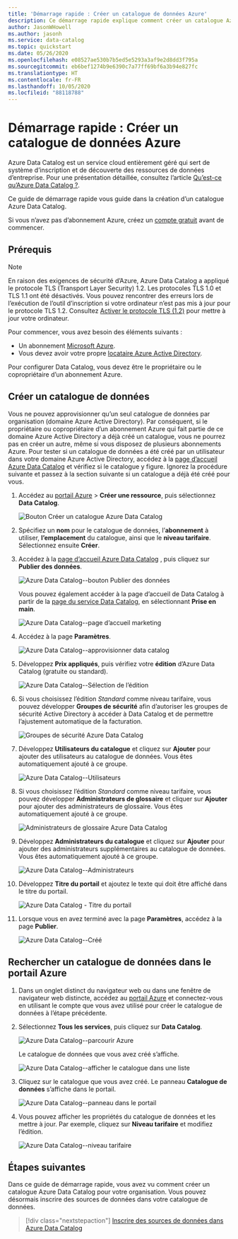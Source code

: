 ```yaml
---
title: 'Démarrage rapide : Créer un catalogue de données Azure'
description: Ce démarrage rapide explique comment créer un catalogue Azure Data Catalog à l’aide du portail Azure.
author: JasonWHowell
ms.author: jasonh
ms.service: data-catalog
ms.topic: quickstart
ms.date: 05/26/2020
ms.openlocfilehash: e08527ae530b7b5ed5e5293a3af9e2d8dd3f795a
ms.sourcegitcommit: eb6bef1274b9e6390c7a77ff69bf6a3b94e827fc
ms.translationtype: HT
ms.contentlocale: fr-FR
ms.lasthandoff: 10/05/2020
ms.locfileid: "88118788"
---
```

# <a name="quickstart-create-an-azure-data-catalog"></a>Démarrage rapide : Créer un catalogue de données Azure

Azure Data Catalog est un service cloud entièrement géré qui sert de système d’inscription et de découverte des ressources de données d’entreprise. Pour une présentation détaillée, consultez l’article [Qu’est-ce qu’Azure Data Catalog ?](overview.md).

Ce guide de démarrage rapide vous guide dans la création d’un catalogue Azure Data Catalog.

Si vous n’avez pas d’abonnement Azure, créez un [compte gratuit](https://azure.microsoft.com/free/?WT.mc_id=A261C142F) avant de commencer.

## <a name="prerequisites"></a>Prérequis

> [!Note]
> En raison des exigences de sécurité d’Azure, Azure Data Catalog a appliqué le protocole TLS (Transport Layer Security) 1.2. Les protocoles TLS 1.0 et TLS 1.1 ont été désactivés. Vous pouvez rencontrer des erreurs lors de l’exécution de l’outil d’inscription si votre ordinateur n’est pas mis à jour pour le protocole TLS 1.2. Consultez [Activer le protocole TLS (1.2)](https://docs.microsoft.com/mem/configmgr/core/plan-design/security/enable-tls-1-2) pour mettre à jour votre ordinateur.

Pour commencer, vous avez besoin des éléments suivants :

* Un abonnement [Microsoft Azure](https://azure.microsoft.com/).
* Vous devez avoir votre propre [locataire Azure Active Directory](../active-directory/fundamentals/active-directory-access-create-new-tenant.md).

Pour configurer Data Catalog, vous devez être le propriétaire ou le copropriétaire d’un abonnement Azure.

## <a name="create-a-data-catalog"></a>Créer un catalogue de données

Vous ne pouvez approvisionner qu’un seul catalogue de données par organisation (domaine Azure Active Directory). Par conséquent, si le propriétaire ou copropriétaire d’un abonnement Azure qui fait partie de ce domaine Azure Active Directory a déjà créé un catalogue, vous ne pourrez pas en créer un autre, même si vous disposez de plusieurs abonnements Azure. Pour tester si un catalogue de données a été créé par un utilisateur dans votre domaine Azure Active Directory, accédez à la [page d’accueil Azure Data Catalog](http://azuredatacatalog.com) et vérifiez si le catalogue y figure. Ignorez la procédure suivante et passez à la section suivante si un catalogue a déjà été créé pour vous.

1. Accédez au [portail Azure](https://portal.azure.com) > **Créer une ressource**, puis sélectionnez **Data Catalog**.

    ![Bouton Créer un catalogue Azure Data Catalog](media/data-catalog-get-started/data-catalog-create.png)

2. Spécifiez un **nom** pour le catalogue de données, l’**abonnement** à utiliser, **l’emplacement** du catalogue, ainsi que le **niveau tarifaire**. Sélectionnez ensuite **Créer**.

3. Accédez à la [page d’accueil Azure Data Catalog](http://azuredatacatalog.com) , puis cliquez sur **Publier des données**.

   ![Azure Data Catalog--bouton Publier des données](media/data-catalog-get-started/data-catalog-publish-data.png)

   Vous pouvez également accéder à la page d’accueil de Data Catalog à partir de la [page du service Data Catalog](https://azure.microsoft.com/services/data-catalog), en sélectionnant **Prise en main**.

   ![Azure Data Catalog--page d’accueil marketing](media/data-catalog-get-started/data-catalog-marketing-landing-page.png)

4. Accédez à la page **Paramètres**.

    ![Azure Data Catalog--approvisionner data catalog](media/data-catalog-get-started/data-catalog-create-azure-data-catalog.png)

5. Développez **Prix appliqués**, puis vérifiez votre **édition** d’Azure Data Catalog (gratuite ou standard).

    ![Azure Data Catalog--Sélection de l’édition](media/data-catalog-get-started/data-catalog-create-catalog-select-edition.png)

6. Si vous choisissez l’édition *Standard* comme niveau tarifaire, vous pouvez développer **Groupes de sécurité** afin d’autoriser les groupes de sécurité Active Directory à accéder à Data Catalog et de permettre l’ajustement automatique de la facturation.

    ![Groupes de sécurité Azure Data Catalog](media/data-catalog-get-started/data-catalog-standard-security-groups.png)

7. Développez **Utilisateurs du catalogue** et cliquez sur **Ajouter** pour ajouter des utilisateurs au catalogue de données. Vous êtes automatiquement ajouté à ce groupe.

    ![Azure Data Catalog--Utilisateurs](media/data-catalog-get-started/data-catalog-add-catalog-user.png)

8. Si vous choisissez l’édition *Standard* comme niveau tarifaire, vous pouvez développer **Administrateurs de glossaire** et cliquer sur **Ajouter** pour ajouter des administrateurs de glossaire. Vous êtes automatiquement ajouté à ce groupe.

    ![Administrateurs de glossaire Azure Data Catalog](media/data-catalog-get-started/data-catalog-standard-glossary-admin.png)

9. Développez **Administrateurs du catalogue** et cliquez sur **Ajouter** pour ajouter des administrateurs supplémentaires au catalogue de données. Vous êtes automatiquement ajouté à ce groupe.

    ![Azure Data Catalog--Administrateurs](media/data-catalog-get-started/data-catalog-add-catalog-admins.png)

10. Développez **Titre du portail** et ajoutez le texte qui doit être affiché dans le titre du portail.

    ![Azure Data Catalog - Titre du portail](media/data-catalog-get-started/data-catalog-portal-title.png)

11. Lorsque vous en avez terminé avec la page **Paramètres**, accédez à la page **Publier**.

    ![Azure Data Catalog--Créé](media/data-catalog-get-started/data-catalog-created.png)

## <a name="find-a-data-catalog-in-the-azure-portal"></a>Rechercher un catalogue de données dans le portail Azure

1. Dans un onglet distinct du navigateur web ou dans une fenêtre de navigateur web distincte, accédez au [portail Azure](https://portal.azure.com) et connectez-vous en utilisant le compte que vous avez utilisé pour créer le catalogue de données à l’étape précédente.

2. Sélectionnez **Tous les services**, puis cliquez sur **Data Catalog**.

    ![Azure Data Catalog--parcourir Azure](media/data-catalog-get-started/data-catalog-browse-azure-portal.png)

    Le catalogue de données que vous avez créé s’affiche.

    ![Azure Data Catalog--afficher le catalogue dans une liste](media/data-catalog-get-started/data-catalog-azure-portal-show-catalog.png)

3. Cliquez sur le catalogue que vous avez créé. Le panneau **Catalogue de données** s’affiche dans le portail.

   ![Azure Data Catalog--panneau dans le portail](media/data-catalog-get-started/data-catalog-blade-azure-portal.png)

4. Vous pouvez afficher les propriétés du catalogue de données et les mettre à jour. Par exemple, cliquez sur **Niveau tarifaire** et modifiez l’édition.

    ![Azure Data Catalog--niveau tarifaire](media/data-catalog-get-started/data-catalog-change-pricing-tier.png)

## <a name="next-steps"></a>Étapes suivantes

Dans ce guide de démarrage rapide, vous avez vu comment créer un catalogue Azure Data Catalog pour votre organisation. Vous pouvez désormais inscrire des sources de données dans votre catalogue de données.

> [!div class="nextstepaction"]
> [Inscrire des sources de données dans Azure Data Catalog](data-catalog-how-to-register.md)
